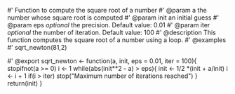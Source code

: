 #' Function to compute the square root of a number
#' @param a the number whose square root is computed
#' @param init an initial guess
#' @param eps *optional* the precision. Default value: 0.01
#' @param iter *optional* the number of iteration. Default value: 100
#' @description This function computes the square root of a number using a loop.
#' @examples
#' sqrt_newton(81,2)

#' @export
sqrt_newton <- function(a, init, eps = 0.01, iter = 100){
  stopifnot(a >= 0)
  i <- 1
  while(abs(init**2 - a) > eps){
    init <- 1/2 *(init + a/init)
    i <- i + 1
    if(i > iter) stop("Maximum number of iterations reached")
  }
  return(init)
}
